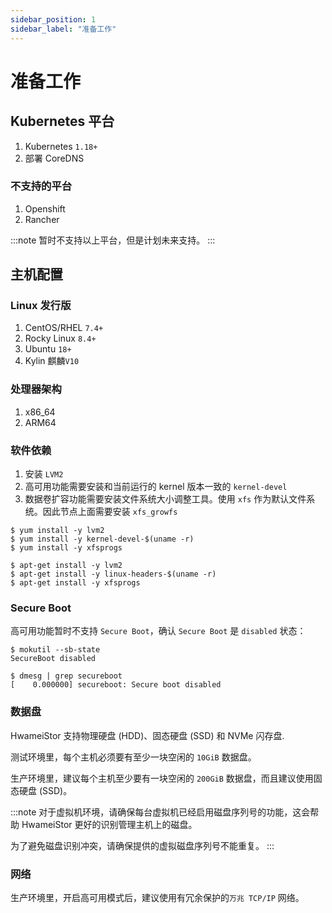 ```yaml
---
sidebar_position: 1
sidebar_label: "准备工作"
---
```


# 准备工作

## Kubernetes 平台

1. Kubernetes `1.18+`
2. 部署 CoreDNS

### 不支持的平台

1. Openshift
2. Rancher

:::note
暂时不支持以上平台，但是计划未来支持。
:::

## 主机配置

### Linux 发行版

1. CentOS/RHEL `7.4+`
2. Rocky Linux `8.4+`
3. Ubuntu `18+`
4. Kylin 麒麟`V10`

### 处理器架构

1. x86_64
2. ARM64

### 软件依赖

1. 安装 `LVM2`
2. 高可用功能需要安装和当前运行的 kernel 版本一致的 `kernel-devel`
3. 数据卷扩容功能需要安装文件系统大小调整工具。使用 `xfs` 作为默认文件系统。因此节点上面需要安装 `xfs_growfs`

```console title="CentOS/RHEL, Rocky 和 Kylin"
$ yum install -y lvm2
$ yum install -y kernel-devel-$(uname -r)
$ yum install -y xfsprogs
```

```console title="Ubuntu"
$ apt-get install -y lvm2
$ apt-get install -y linux-headers-$(uname -r)
$ apt-get install -y xfsprogs
```

### Secure Boot

高可用功能暂时不支持 `Secure Boot`，确认 `Secure Boot` 是 `disabled` 状态：

```console
$ mokutil --sb-state
SecureBoot disabled

$ dmesg | grep secureboot
[    0.000000] secureboot: Secure boot disabled
```

### 数据盘

HwameiStor 支持物理硬盘 (HDD)、固态硬盘 (SSD) 和 NVMe 闪存盘.

测试环境里，每个主机必须要有至少一块空闲的 `10GiB` 数据盘。

生产环境里，建议每个主机至少要有一块空闲的 `200GiB` 数据盘，而且建议使用固态硬盘 (SSD)。

:::note
对于虚拟机环境，请确保每台虚拟机已经启用磁盘序列号的功能，这会帮助 HwameiStor 更好的识别管理主机上的磁盘。

为了避免磁盘识别冲突，请确保提供的虚拟磁盘序列号不能重复。
:::

### 网络

生产环境里，开启高可用模式后，建议使用有冗余保护的`万兆 TCP/IP` 网络。
